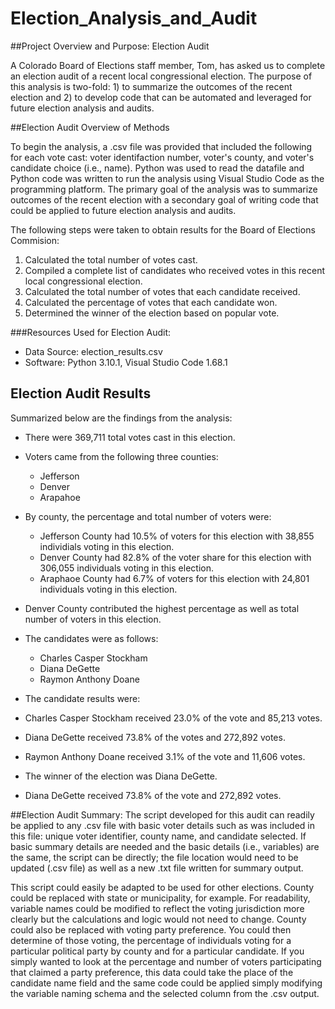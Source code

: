 # Election_Analysis_and_Audit

##Project Overview and Purpose: Election Audit 

A Colorado Board of Elections staff member, Tom, has asked us to complete an election audit of a recent local congressional election. The purpose of this analysis is  two-fold: 1) to summarize the outcomes of the recent election and 2) to develop code that can be automated and leveraged for future election analysis and audits.

##Election Audit Overview of Methods

To begin the analysis, a .csv file was provided that included the following for each vote cast: voter identifaction number, voter's county, and voter's candidate choice (i.e., name). Python was used to read the datafile and Python code was written to run the analysis using Visual Studio Code as the programming platform. The primary goal of the analysis was to summarize outcomes of the recent election with a secondary goal of writing code that could be applied to future election analysis and audits. 

The following steps were taken to obtain results for the Board of Elections Commision:
1. Calculated the total number of votes cast.
2. Compiled a complete list of candidates who received votes in this recent local congressional election.
3. Calculated the total number of votes that each candidate received.
4. Calculated the percentage of votes that each candidate won.
5. Determined the winner of the election based on popular vote.

###Resources Used for Election Audit:
- Data Source: election_results.csv
- Software: Python 3.10.1, Visual Studio Code 1.68.1
  
## Election Audit Results

Summarized below are the findings from the analysis: 
- There were 369,711 total votes cast in this election.

- Voters came from the following three counties:
  - Jefferson 
  - Denver
  - Arapahoe

- By county, the percentage and total number of voters were:  
  - Jefferson County had 10.5% of voters for this election with 38,855 individials voting in this election.
  - Denver County had 82.8% of the voter share for this election with 306,055 individuals voting in this election.
  - Araphaoe County had 6.7% of voters for this election with 24,801 individuals voting in this election.

- Denver County contributed the highest percentage as well as total number of voters in this election.

- The candidates were as follows:
  - Charles Casper Stockham
  - Diana DeGette
  - Raymon Anthony Doane
  
 - The candidate results were:
  - Charles Casper Stockham received 23.0% of the vote and 85,213 votes.
  - Diana DeGette received 73.8% of the votes and 272,892 votes.
  - Raymon Anthony Doane received 3.1% of the vote and 11,606 votes.
  
 - The winner of the election was Diana DeGette. 
  - Diana DeGette received 73.8% of the vote and 272,892 votes.

##Election Audit Summary:
The script developed for this audit can readily be applied to any .csv file with basic voter details such as was included in this file: unique voter identifier, county name, and candidate selected. If basic summary details are needed and the basic details (i.e., variables) are the same, the script can be directly; the file location would need to be updated (.csv file) as well as a new .txt file written for summary output.

This script could easily be adapted to be used for other elections. County could be replaced with state or municipality, for example. For readability, variable names could be modified to reflect the voting jurisdiction more clearly but the calculations and logic would not need to change. County could also be replaced with voting party preference. You could then determine of those voting, the percentage of individuals voting for a particular political party by county and for a particular candidate. If you simply wanted to look at the percentage and number of voters participating that claimed a party preference, this data could take the place of the candidate name field and the same code could be applied simply modifying the variable naming schema and the selected column from the .csv output.
